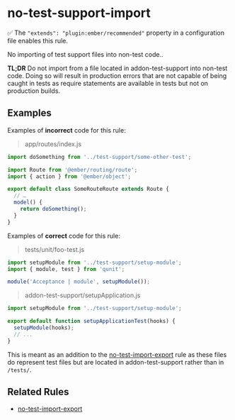 # no-test-support-import

:white_check_mark: The `"extends": "plugin:ember/recommended"` property in a configuration file enables this rule.

No importing of test support files into non-test code..

**TL;DR** Do not import from a file located in addon-test-support into non-test code. Doing so will result in production errors that are not capable of being caught in tests as require statements are available in tests but not on production builds.

## Examples

Examples of **incorrect** code for this rule:

> app/routes/index.js

```js
import doSomething from '../test-support/some-other-test';

import Route from '@ember/routing/route';
import { action } from '@ember/object';

export default class SomeRouteRoute extends Route {
  // …
  model() {
    return doSomething();
  }
}
```

Examples of **correct** code for this rule:

> tests/unit/foo-test.js

```js
import setupModule from '../test-support/setup-module';
import { module, test } from 'qunit';

module('Acceptance | module', setupModule());
```

> addon-test-support/setupApplication.js

```js
import setupModule from '../test-support/setup-module';

export default function setupApplicationTest(hooks) {
  setupModule(hooks);
  // ...
}
```

This is meant as an addition to the [no-test-import-export](no-test-import-export.md) rule as these files do represent test files but are located in addon-test-support rather than in `/tests/`.

## Related Rules

* [no-test-import-export](no-test-import-export.md)
